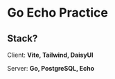 # Go Echo Practice

## Stack?

Client: **Vite, Tailwind, DaisyUI**

Server: **Go, PostgreSQL, Echo**